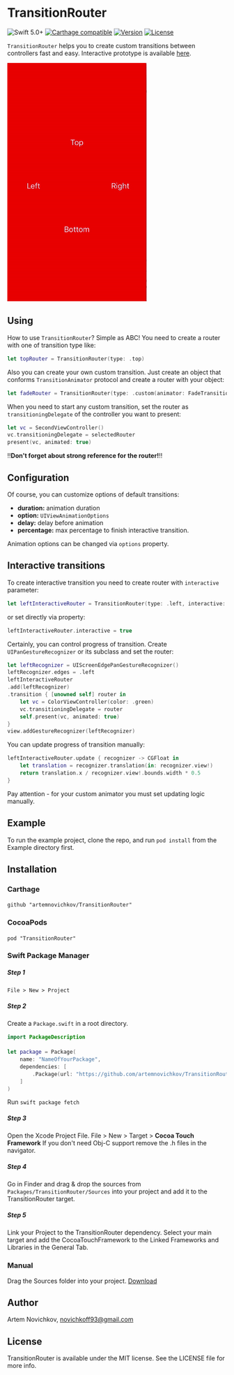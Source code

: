 # TransitionRouter

![Swift 5.0+](https://img.shields.io/badge/Swift-3.0%2B-orange.svg)
[![Carthage compatible](https://img.shields.io/badge/Carthage-Compatible-brightgreen.svg?style=flat)](https://github.com/Carthage/Carthage)
[![Version](https://img.shields.io/cocoapods/v/TransitionRouter.svg?style=flat)](http://cocoapods.org/pods/TransitionRouter)
[![License](https://img.shields.io/cocoapods/l/TransitionRouter.svg?style=flat)](https://github.com/lkzhao/TransitionRouter/blob/master/LICENSE?raw=true)

`TransitionRouter` helps you to create custom transitions between controllers fast and easy. Interactive prototype is available [here](https://appetize.io/app/drm4nycf635ymq4pph4abn6vhm?device=iphone5s&scale=75&orientation=portrait&osVersion=10.0).

![TransitionRouter](img/transition-router.gif)
## Using
How to use `TransitionRouter`? Simple as ABC! You need to create a router with one of transition type like:

```swift
let topRouter = TransitionRouter(type: .top)
```

Also you can create your own custom transition. Just create an object that conforms `TransitionAnimator` protocol and create a router with your object:

```swift
let fadeRouter = TransitionRouter(type: .custom(animator: FadeTransitionAnimator()))
```

When you need to start any custom transition, set the router as `transitioningDelegate` of the controller you want to present:

```swift
let vc = SecondViewController()
vc.transitioningDelegate = selectedRouter
present(vc, animated: true)
```

‼️**Don't forget about strong reference for the router!**‼️
## Configuration
Of course, you can customize options of default transitions:
* **duration:** animation duration
* **option:** `UIViewAnimationOptions`
* **delay:** delay before animation
* **percentage:** max percentage to finish interactive transition.

Animation options can be changed via `options` property.
## Interactive transitions
To create interactive transition you need to create router with `interactive` parameter:
```swift
let leftInteractiveRouter = TransitionRouter(type: .left, interactive: true)
```
or set directly via property:
```swift
leftInteractiveRouter.interactive = true
```

Сertainly, you can control progress of transition. Create `UIPanGestureRecognizer` or its subclass and set the router:
```swift
let leftRecognizer = UIScreenEdgePanGestureRecognizer()
leftRecognizer.edges = .left
leftInteractiveRouter
.add(leftRecognizer)
.transition { [unowned self] router in
    let vc = ColorViewController(color: .green)
    vc.transitioningDelegate = router
    self.present(vc, animated: true)
}
view.addGestureRecognizer(leftRecognizer)
```
You can update progress of transition manually:
```swift
leftInteractiveRouter.update { recognizer -> CGFloat in
    let translation = recognizer.translation(in: recognizer.view!)
    return translation.x / recognizer.view!.bounds.width * 0.5
}
```
Pay attention - for your custom animator you must set updating logic manually.

## Example

To run the example project, clone the repo, and run `pod install` from the Example directory first.

## Installation

### Carthage

`github "artemnovichkov/TransitionRouter"`

### CocoaPods

`pod "TransitionRouter"`

### Swift Package Manager

##### Step 1

`File > New > Project`

##### Step 2

Create a `Package.swift` in a root directory.

```swift
import PackageDescription

let package = Package(
    name: "NameOfYourPackage",
    dependencies: [
        .Package(url: "https://github.com/artemnovichkov/TransitionRouter", majorVersion: 0, minor: 1)
    ]
)
```
Run `swift package fetch`

##### Step 3

Open the Xcode Project File. File > New > Target > **Cocoa Touch Framework** If you don't need Obj-C support remove the .h files in the navigator.

##### Step 4

Go in Finder and drag & drop the sources from `Packages/TransitionRouter/Sources` into your project and add it to the TransitionRouter target.

##### Step 5

Link your Project to the TransitionRouter dependency. Select your main target and add the CocoaTouchFramework to the Linked Frameworks and Libraries in the General Tab.

### Manual

Drag the Sources folder into your project. [Download](https://github.com/artemnovichkov/TransitionRouter/releases)

## Author

Artem Novichkov, novichkoff93@gmail.com

## License

TransitionRouter is available under the MIT license. See the LICENSE file for more info.

